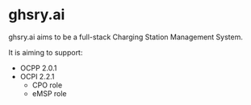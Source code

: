 # ghsry.ai

ghsry.ai aims to be a full-stack Charging Station Management System.

It is aiming to support:

- OCPP 2.0.1
- OCPI 2.2.1
  - CPO role
  - eMSP role
